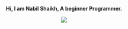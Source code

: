 <p align="center"><strong>Hi, I am Nabil Shaikh, A beginner Programmer.<strong></p>
<p align="center"><a href="https://git.io/streak-stats"><img src="https://streak-stats.demolab.com?user=n4bi10p&theme=java-dark&hide_border=true"/></a></p>
